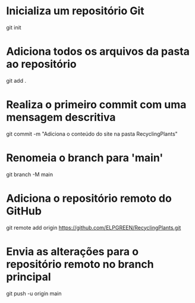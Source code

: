 # Inicializa um repositório Git
git init

# Adiciona todos os arquivos da pasta ao repositório
git add .

# Realiza o primeiro commit com uma mensagem descritiva
git commit -m "Adiciona o conteúdo do site na pasta RecyclingPlants"

# Renomeia o branch para 'main'
git branch -M main

# Adiciona o repositório remoto do GitHub
git remote add origin https://github.com/ELPGREEN/RecyclingPlants.git

# Envia as alterações para o repositório remoto no branch principal
git push -u origin main
